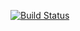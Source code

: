 [![Build Status](https://travis-ci.org/fontdirectory/galdeano.svg?branch=master)](https://travis-ci.org/fontdirectory/galdeano)

